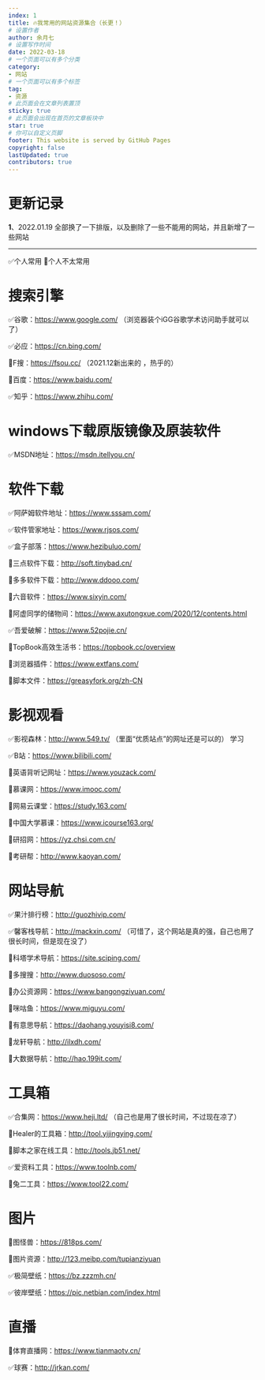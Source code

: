 ```yaml
---
index: 1
title: 🔥我常用的网站资源集合（长更！）
# 设置作者
author: 余月七
# 设置写作时间
date: 2022-03-18
# 一个页面可以有多个分类
category:
- 网站
# 一个页面可以有多个标签
tag:
- 资源
# 此页面会在文章列表置顶
sticky: true
# 此页面会出现在首页的文章板块中
star: true
# 你可以自定义页脚
footer: This website is served by GitHub Pages
copyright: false
lastUpdated: true
contributors: true
---
```



# 更新记录

**1**、2022.01.19 全部换了一下排版，以及删除了一些不能用的网站，并且新增了一些网站

---

✅个人常用 🔲个人不太常用

# 搜索引擎

✅谷歌：https://www.google.com/ （浏览器装个iGG谷歌学术访问助手就可以了） 

✅必应：https://cn.bing.com/

🔲F搜：https://fsou.cc/ （2021.12新出来的 ，热乎的） 

🔲百度：https://www.baidu.com/

✅知乎：https://www.zhihu.com/

# windows下载原版镜像及原装软件

✅MSDN地址：https://msdn.itellyou.cn/

# 软件下载

✅阿萨姆软件地址：https://www.sssam.com/

✅软件管家地址：https://www.rjsos.com/

✅盒子部落：https://www.hezibuluo.com/

🔲三点软件下载：http://soft.tinybad.cn/

🔲多多软件下载：http://www.ddooo.com/

🔲六音软件：https://www.sixyin.com/

🔲阿虚同学的储物间：https://www.axutongxue.com/2020/12/contents.html

✅吾爱破解：https://www.52pojie.cn/

🔲TopBook高效生活书：https://topbook.cc/overview

🔲浏览器插件：https://www.extfans.com/

🔲脚本文件：https://greasyfork.org/zh-CN

# 影视观看

✅影视森林：http://www.549.tv/ （里面“优质站点”的网址还是可以的） 学习

✅B站：https://www.bilibili.com/

🔲英语背听记网址：https://www.youzack.com/

🔲慕课网：https://www.imooc.com/

🔲网易云课堂：https://study.163.com/

🔲中国大学慕课：https://www.icourse163.org/

🔲研招网：https://yz.chsi.com.cn/

🔲考研帮：http://www.kaoyan.com/

# 网站导航

✅果汁排行榜：http://guozhivip.com/

✅馨客栈导航：http://mackxin.com/  （可惜了，这个网站是真的强，自己也用了很长时间，但是现在没了） 

🔲科塔学术导航：https://site.sciping.com/

🔲多搜搜：http://www.duososo.com/

🔲办公资源网：https://www.bangongziyuan.com/

🔲咪咕鱼：https://www.miguyu.com/

🔲有意思导航：https://daohang.youyisi8.com/

🔲龙轩导航：http://ilxdh.com/

🔲大数据导航：http://hao.199it.com/

# 工具箱

✅合集网：https://www.heji.ltd/ （自己也是用了很长时间，不过现在凉了） 

🔲Healer的工具箱：http://tool.yijingying.com/

🔲脚本之家在线工具：http://tools.jb51.net/

✅爱资料工具：https://www.toolnb.com/

🔲兔二工具：https://www.tool22.com/

# 图片

🔲图怪兽：https://818ps.com/

🔲图片资源：http://123.meibp.com/tupianziyuan

✅极简壁纸：https://bz.zzzmh.cn/

✅彼岸壁纸：https://pic.netbian.com/index.html

# 直播

🔲体育直播网：https://www.tianmaotv.cn/

✅球赛：http://jrkan.com/
